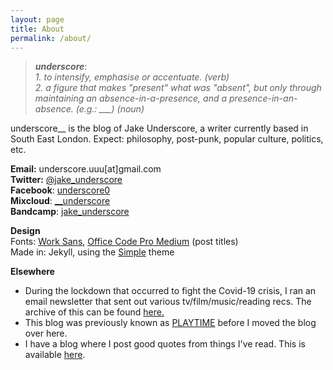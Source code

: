 ```yaml
---
layout: page
title: About
permalink: /about/
---
```


>**_underscore_**:  
*1. to intensify, emphasise or accentuate. (verb)*    
*2. a figure that makes "present" what was "absent", but only through maintaining an absence-in-a-presence, and a presence-in-an-absence. (e.g.: ___) (noun)*

underscore__ is the blog of Jake Underscore, a writer currently based in South East London. Expect: philosophy, post-punk, popular culture, politics, etc.

**Email:** underscore.uuu[at]gmail.com  
**Twitter:** [@jake_underscore](https://twitter.com/jake_underscore)  
**Facebook**: [underscore0](https://www.facebook.com/underscore0)  
**Mixcloud**: [\__underscore](https://www.mixcloud.com/jake_underscore/)  
**Bandcamp**: [jake_underscore](https://bandcamp.com/jake_underscore/)  

**Design**  
Fonts: [Work Sans](https://fonts.google.com/specimen/Work+Sans), [Office Code Pro Medium](https://github.com/nathco/Office-Code-Pro) (post titles)  
Made in: Jekyll, using the [Simple](https://github.com/wild-flame/jekyll-simple) theme

**Elsewhere**
* During the lockdown that occurred to fight the Covid-19 crisis, I ran an email newsletter that sent out various tv/film/music/reading recs. The archive of this can be found [here.](https://playtime.substack.com/)
* This blog was previously known as [PLAYTIME](https://play--time.blogspot.com/) before I moved the blog over here.
* I have a blog where I post good quotes from things I've read. This is available [here](https://underscorequotes.blogspot.com/).
